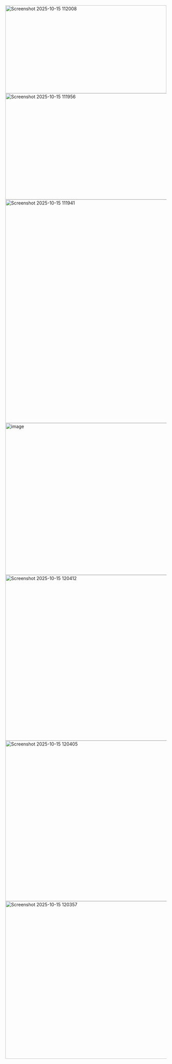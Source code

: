 <img width="503" height="274" alt="Screenshot 2025-10-15 112008" src="https://github.com/user-attachments/assets/7ad6dd58-201b-40e4-8072-1ccff258a4e7" />
<img width="581" height="331" alt="Screenshot 2025-10-15 111956" src="https://github.com/user-attachments/assets/d612c85f-da3e-4381-96da-e7a2c3f1f12f" />
<img width="1130" height="696" alt="Screenshot 2025-10-15 111941" src="https://github.com/user-attachments/assets/88d998b7-f188-4db7-b827-c851c3bf5dc7" />
<img width="569" height="473" alt="image" src="https://github.com/user-attachments/assets/b78fdf55-d3e6-4bc0-ad57-eb9fdc72187d" />
<img width="626" height="516" alt="Screenshot 2025-10-15 120412" src="https://github.com/user-attachments/assets/97d68b10-a00a-4524-969e-040c808f8602" />
<img width="648" height="500" alt="Screenshot 2025-10-15 120405" src="https://github.com/user-attachments/assets/d702f967-add2-48d8-b234-dc9ad3fea06c" />
<img width="676" height="491" alt="Screenshot 2025-10-15 120357" src="https://github.com/user-attachments/assets/7d4bdc6c-6453-4ea4-91d1-11f8bf2982aa" />
